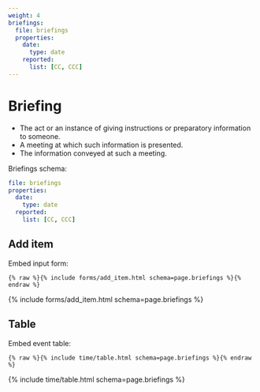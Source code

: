 ```yaml
---
weight: 4
briefings:
  file: briefings
  properties:
    date:
      type: date
    reported:
      list: [CC, CCC]
---
```


# Briefing

- The act or an instance of giving instructions or preparatory information to someone.
- A meeting at which such information is presented.
- The information conveyed at such a meeting.

Briefings schema:

```yml
file: briefings
properties:
  date:
    type: date
  reported:
    list: [CC, CCC]
```

## Add item

Embed input form:

```liquid
{% raw %}{% include forms/add_item.html schema=page.briefings %}{% endraw %}
```

{% include forms/add_item.html schema=page.briefings %}

## Table

Embed event table:

```liquid
{% raw %}{% include time/table.html schema=page.briefings %}{% endraw %}
```

{% include time/table.html schema=page.briefings %}

